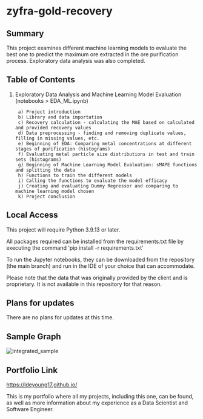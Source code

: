# zyfra-gold-recovery

<h2>Summary</h2>

This project examines different machine learning models to evaluate the best one to predict the maximum ore extracted in the ore purification process. Exploratory data analysis was also completed. 

<h2>Table of Contents</h2>

1. Exploratory Data Analysis and Machine Learning Model Evaluation (notebooks > EDA_ML.ipynb)
      
        a) Project introduction
        b) Library and data importation
        c) Recovery calculation - calculating the MAE based on calculated and provided recovery values
        d) Data preprocessing - finding and removing duplicate values, filling in missing values, etc.
        e) Beginning of EDA: Comparing metal concentrations at different stages of purification (histograms)
        f) Evaluating metal particle size distributions in test and train sets (histograms)
        g) Beginning of Machine Learning Model Evaluation: sMAPE functions and splitting the data
        h) Functions to train the different models
        i) Calling the functions to evaluate the model efficacy
        j) Creating and evaluating Dummy Regressor and comparing to machine learning model chosen
        k) Project conclusion


<h2>Local Access</h2>

This project will require Python 3.9.13 or later.

All packages required can be installed from the requirements.txt file by executing the command 'pip install -r requirements.txt'

To run the Jupyter notebooks, they can be downloaded from the repository (the main branch) and run in the IDE of your choice that can accommodate.

Please note that the data that was originally provided by the client and is proprietary. It is not available in this repository for that reason.

<h2>Plans for updates</h2>

There are no plans for updates at this time.


<h2>Sample Graph</h2>

![integrated_sample](https://github.com/LDeYoung17/zyfra-gold-recovery/assets/70500225/e35503cd-bdc6-4274-a846-31e41d8d8da1)


<h2>Portfolio Link</h2>

https://ldeyoung17.github.io/

This is my portfolio where all my projects, including this one, can be found, as well as more information about my experience as a Data Scientist and Software Engineer.


